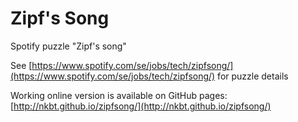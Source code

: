 Zipf's Song
========

Spotify puzzle "Zipf's song"

See [https://www.spotify.com/se/jobs/tech/zipfsong/](https://www.spotify.com/se/jobs/tech/zipfsong/) for puzzle details


Working online version is available on GitHub pages: [http://nkbt.github.io/zipfsong/](http://nkbt.github.io/zipfsong/)
